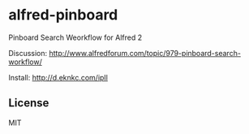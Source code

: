 alfred-pinboard
===============

Pinboard Search Weorkflow for Alfred 2

Discussion: http://www.alfredforum.com/topic/979-pinboard-search-workflow/

Install: http://d.eknkc.com/ipIl

## License
MIT
